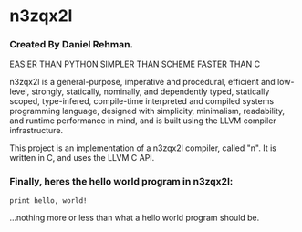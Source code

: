 # n3zqx2l

### Created By Daniel Rehman.

   EASIER THAN PYTHON
   SIMPLER THAN SCHEME
   FASTER THAN C

n3zqx2l is a general-purpose, imperative and procedural, efficient and low-level, strongly, statically, nominally, and dependently typed, statically scoped, type-infered, compile-time interpreted and compiled systems programming language, designed with simplicity, minimalism, readability, and runtime performance in mind, and is built using the LLVM compiler infrastructure.

This project is an implementation of a n3zqx2l compiler, called "n". It is written in C, and uses the LLVM C API.


### Finally, heres the hello world program in n3zqx2l:


    print hello, world!


...nothing more or less than what a hello world program should be.

